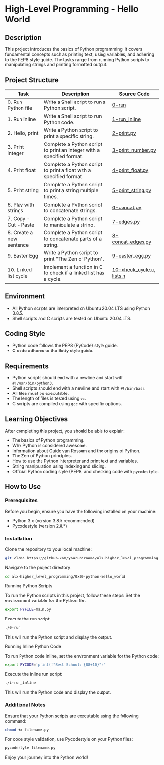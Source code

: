 # High-Level Programming - Hello World

## Description
This project introduces the basics of Python programming. It covers fundamental concepts such as printing text, using variables, and adhering to the PEP8 style guide. The tasks range from running Python scripts to manipulating strings and printing formatted output.

## Project Structure

| Task | Description | Source Code |
|------|-------------|-------------|
| 0. Run Python file | Write a Shell script to run a Python script. | [0-run](./0-run) |
| 1. Run inline | Write a Shell script to run Python code. | [1-run_inline](./1-run_inline) |
| 2. Hello, print | Write a Python script to print a specific string. | [2-print.py](./2-print.py) |
| 3. Print integer | Complete a Python script to print an integer with a specified format. | [3-print_number.py](./3-print_number.py) |
| 4. Print float | Complete a Python script to print a float with a specified format. | [4-print_float.py](./4-print_float.py) |
| 5. Print string | Complete a Python script to print a string multiple times. | [5-print_string.py](./5-print_string.py) |
| 6. Play with strings | Complete a Python script to concatenate strings. | [6-concat.py](./6-concat.py) |
| 7. Copy - Cut - Paste | Complete a Python script to manipulate a string. | [7-edges.py](./7-edges.py) |
| 8. Create a new sentence | Complete a Python script to concatenate parts of a string. | [8-concat_edges.py](./8-concat_edges.py) |
| 9. Easter Egg | Write a Python script to print "The Zen of Python". | [9-easter_egg.py](./9-easter_egg.py) |
| 10. Linked list cycle | Implement a function in C to check if a linked list has a cycle. | [10-check_cycle.c](./10-check_cycle.c), [lists.h](./lists.h) |

## Environment

- All Python scripts are interpreted on Ubuntu 20.04 LTS using Python 3.8.5.
- Shell scripts and C scripts are tested on Ubuntu 20.04 LTS.

## Coding Style

- Python code follows the PEP8 (PyCode) style guide.
- C code adheres to the Betty style guide.

## Requirements

- Python scripts should end with a newline and start with `#!/usr/bin/python3`.
- Shell scripts should end with a newline and start with `#!/bin/bash`.
- All files must be executable.
- The length of files is tested using `wc`.
- C scripts are compiled using `gcc` with specific options.


## Learning Objectives

After completing this project, you should be able to explain:
- The basics of Python programming.
- Why Python is considered awesome.
- Information about Guido van Rossum and the origins of Python.
- The Zen of Python principles.
- How to use the Python interpreter and print text and variables.
- String manipulation using indexing and slicing.
- Official Python coding style (PEP8) and checking code with `pycodestyle`.

## How to Use

### Prerequisites
Before you begin, ensure you have the following installed on your machine:
- Python 3.x (version 3.8.5 recommended)
- Pycodestyle (version 2.8.*)

### Installation
Clone the repository to your local machine:
```bash
git clone https://github.com/yourusername/alx-higher_level_programming.git
```
Navigate to the project directory
```bash
cd alx-higher_level_programming/0x00-python-hello_world
```
Running Python Scripts

To run the Python scripts in this project, follow these steps:
Set the environment variable for the Python file:
```bash
export PYFILE=main.py
```
Execute the run script:
```bash
./0-run
```
This will run the Python script and display the output.

Running Inline Python Code

To run Python code inline, set the environment variable for the Python code:
```bash
export PYCODE='print(f"Best School: {88+10}")'
```
Execute the inline run script:
```bash
./1-run_inline
```
This will run the Python code and display the output.

### Additional Notes
Ensure that your Python scripts are executable using the following command:

```bash
chmod +x filename.py
```
For code style validation, use Pycodestyle on your Python files:

```bash
pycodestyle filename.py
```
Enjoy your journey into the Python world!

